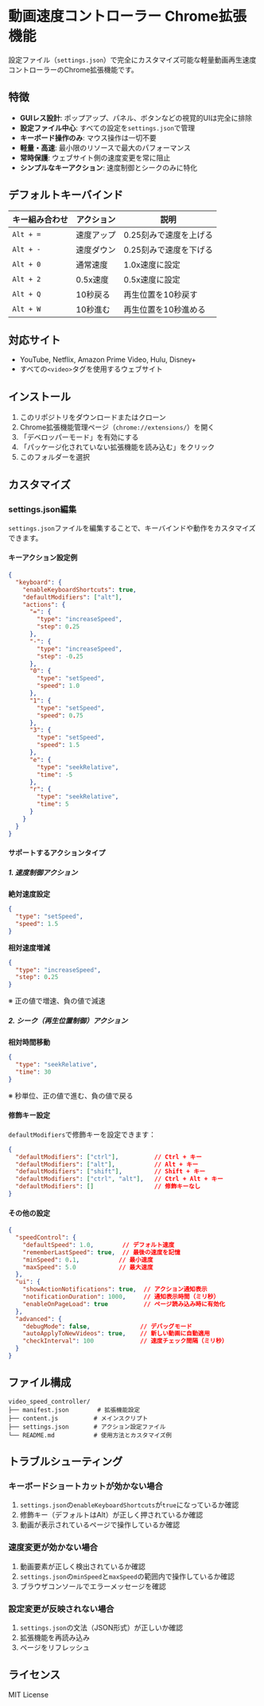 # 動画速度コントローラー Chrome拡張機能

設定ファイル（`settings.json`）で完全にカスタマイズ可能な軽量動画再生速度コントローラーのChrome拡張機能です。

## 特徴

- **GUIレス設計**: ポップアップ、パネル、ボタンなどの視覚的UIは完全に排除
- **設定ファイル中心**: すべての設定を`settings.json`で管理
- **キーボード操作のみ**: マウス操作は一切不要
- **軽量・高速**: 最小限のリソースで最大のパフォーマンス
- **常時保護**: ウェブサイト側の速度変更を常に阻止
- **シンプルなキーアクション**: 速度制御とシークのみに特化

## デフォルトキーバインド

| キー組み合わせ | アクション | 説明                   |
| -------------- | ---------- | ---------------------- |
| `Alt + =`      | 速度アップ | 0.25刻みで速度を上げる |
| `Alt + -`      | 速度ダウン | 0.25刻みで速度を下げる |
| `Alt + 0`      | 通常速度   | 1.0x速度に設定         |
| `Alt + 2`      | 0.5x速度   | 0.5x速度に設定         |
| `Alt + Q`      | 10秒戻る   | 再生位置を10秒戻す     |
| `Alt + W`      | 10秒進む   | 再生位置を10秒進める   |

## 対応サイト

- YouTube, Netflix, Amazon Prime Video, Hulu, Disney+
- すべての`<video>`タグを使用するウェブサイト

## インストール

1. このリポジトリをダウンロードまたはクローン
2. Chrome拡張機能管理ページ（`chrome://extensions/`）を開く
3. 「デベロッパーモード」を有効にする
4. 「パッケージ化されていない拡張機能を読み込む」をクリック
5. このフォルダーを選択

## カスタマイズ

### settings.json編集

`settings.json`ファイルを編集することで、キーバインドや動作をカスタマイズできます。

#### キーアクション設定例

```json
{
  "keyboard": {
    "enableKeyboardShortcuts": true,
    "defaultModifiers": ["alt"],
    "actions": {
      "=": {
        "type": "increaseSpeed",
        "step": 0.25
      },
      "-": {
        "type": "increaseSpeed", 
        "step": -0.25
      },
      "0": {
        "type": "setSpeed",
        "speed": 1.0
      },
      "1": {
        "type": "setSpeed",
        "speed": 0.75
      },
      "3": {
        "type": "setSpeed",
        "speed": 1.5
      },
      "e": {
        "type": "seekRelative",
        "time": -5
      },
      "r": {
        "type": "seekRelative",
        "time": 5
      }
    }
  }
}
```

#### サポートするアクションタイプ

##### 1. 速度制御アクション

**絶対速度設定**
```json
{
  "type": "setSpeed",
  "speed": 1.5
}
```

**相対速度増減**
```json
{
  "type": "increaseSpeed",
  "step": 0.25
}
```
※ 正の値で増速、負の値で減速

##### 2. シーク（再生位置制御）アクション

**相対時間移動**
```json
{
  "type": "seekRelative",
  "time": 30
}
```
※ 秒単位、正の値で進む、負の値で戻る

#### 修飾キー設定

`defaultModifiers`で修飾キーを設定できます：

```json
{
  "defaultModifiers": ["ctrl"],          // Ctrl + キー
  "defaultModifiers": ["alt"],           // Alt + キー  
  "defaultModifiers": ["shift"],         // Shift + キー
  "defaultModifiers": ["ctrl", "alt"],   // Ctrl + Alt + キー
  "defaultModifiers": []                 // 修飾キーなし
}
```

#### その他の設定

```json
{
  "speedControl": {
    "defaultSpeed": 1.0,        // デフォルト速度
    "rememberLastSpeed": true,  // 最後の速度を記憶
    "minSpeed": 0.1,           // 最小速度
    "maxSpeed": 5.0            // 最大速度
  },
  "ui": {
    "showActionNotifications": true,  // アクション通知表示
    "notificationDuration": 1000,     // 通知表示時間（ミリ秒）
    "enableOnPageLoad": true          // ページ読み込み時に有効化
  },
  "advanced": {
    "debugMode": false,              // デバッグモード
    "autoApplyToNewVideos": true,    // 新しい動画に自動適用
    "checkInterval": 100             // 速度チェック間隔（ミリ秒）
  }
}
```

## ファイル構成

```
video_speed_controller/
├── manifest.json        # 拡張機能設定
├── content.js          # メインスクリプト
├── settings.json       # アクション設定ファイル
└── README.md           # 使用方法とカスタマイズ例
```

## トラブルシューティング

### キーボードショートカットが効かない場合

1. `settings.json`の`enableKeyboardShortcuts`が`true`になっているか確認
2. 修飾キー（デフォルトはAlt）が正しく押されているか確認
3. 動画が表示されているページで操作しているか確認

### 速度変更が効かない場合

1. 動画要素が正しく検出されているか確認
2. `settings.json`の`minSpeed`と`maxSpeed`の範囲内で操作しているか確認
3. ブラウザコンソールでエラーメッセージを確認

### 設定変更が反映されない場合

1. `settings.json`の文法（JSON形式）が正しいか確認
2. 拡張機能を再読み込み
3. ページをリフレッシュ

## ライセンス

MIT License
